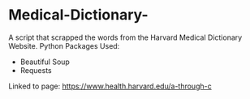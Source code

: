 # Medical-Dictionary-
A script that scrapped the words from the Harvard Medical Dictionary Website.
Python Packages Used:
* Beautiful Soup
* Requests

Linked to page: https://www.health.harvard.edu/a-through-c

